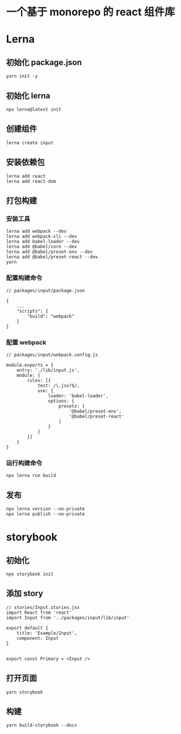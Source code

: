 # 一个基于 monorepo 的 react 组件库

# Lerna
## 初始化 package.json
`yarn init -y`

## 初始化 lerna
`npx lerna@latest init`

## 创建组件
`lerna create input`

## 安装依赖包
```
lerna add react
lerna add react-dom
```

## 打包构建

### 安装工具
```
lerna add webpack --dev
lerna add webpack-cli --dev
lerna add babel-loader --dev
lerna add @babel/core --dev
lerna add @babel/preset-env --dev
lerna add @babel/preset-react --dev
yarn
```

### 配置构建命令
```
// packages/input/package.json

{
    ...
    "scripts": {
        "build": "webpack"
    }
}
```

### 配置 webpack
```
// packages/input/webpack.config.js

module.exports = {
    entry: './lib/input.js',
    module: {
        rules: [{
            test: /\.jsx?$/,
            use: {
                loader: 'babel-loader',
                options: {
                    presets: [
                        '@babel/preset-env',
                        '@babel/preset-react'
                    ]
                }
            }
        }]
    }
}
```

### 运行构建命令
`npx lerna run build`

## 发布
```
npx lerna version --no-private
npx lerna publish --no-private
```


# storybook

## 初始化
`npx storybook init`

## 添加 story
```
// stories/Input.stories.jsx
import React from 'react'
import Input from '../packages/input/lib/input'

export default {
    title: 'Example/Input',
    component: Input
}


export const Primary = <Input />
```

## 打开页面
`yarn storybook`

## 构建
`yarn build-storybook --docs`


